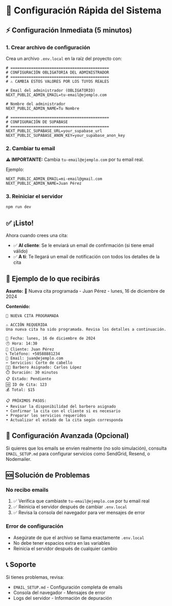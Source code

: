 # 🚀 Configuración Rápida del Sistema

## ⚡ Configuración Inmediata (5 minutos)

### 1. Crear archivo de configuración
Crea un archivo `.env.local` en la raíz del proyecto con:

```env
# ===========================================
# CONFIGURACIÓN OBLIGATORIA DEL ADMINISTRADOR
# ===========================================
# ⚠️ CAMBIA ESTOS VALORES POR LOS TUYOS REALES

# Email del administrador (OBLIGATORIO)
NEXT_PUBLIC_ADMIN_EMAIL=tu-email@ejemplo.com

# Nombre del administrador
NEXT_PUBLIC_ADMIN_NAME=Tu Nombre

# ===========================================
# CONFIGURACIÓN DE SUPABASE
# ===========================================
NEXT_PUBLIC_SUPABASE_URL=your_supabase_url
NEXT_PUBLIC_SUPABASE_ANON_KEY=your_supabase_anon_key
```

### 2. Cambiar tu email
**⚠️ IMPORTANTE:** Cambia `tu-email@ejemplo.com` por tu email real.

Ejemplo:
```env
NEXT_PUBLIC_ADMIN_EMAIL=mi-email@gmail.com
NEXT_PUBLIC_ADMIN_NAME=Juan Pérez
```

### 3. Reiniciar el servidor
```bash
npm run dev
```

## ✅ ¡Listo! 

Ahora cuando crees una cita:
- ✅ **Al cliente**: Se le enviará un email de confirmación (si tiene email válido)
- ✅ **A ti**: Te llegará un email de notificación con todos los detalles de la cita

## 📧 Ejemplo de lo que recibirás

**Asunto:** 📅 Nueva cita programada - Juan Pérez - lunes, 16 de diciembre de 2024

**Contenido:**
```
📅 NUEVA CITA PROGRAMADA

⚠️ ACCIÓN REQUERIDA
Una nueva cita ha sido programada. Revisa los detalles a continuación.

📅 Fecha: lunes, 16 de diciembre de 2024
🕐 Hora: 14:30
👤 Cliente: Juan Pérez
📞 Teléfono: +50588881234
📧 Email: juan@ejemplo.com
✂️ Servicios: Corte de cabello
👨‍💼 Barbero Asignado: Carlos López
⏱️ Duración: 30 minutos
📋 Estado: Pendiente
🆔 ID de Cita: 123
💰 Total: $15

📋 PRÓXIMOS PASOS:
• Revisar la disponibilidad del barbero asignado
• Confirmar la cita con el cliente si es necesario
• Preparar los servicios requeridos
• Actualizar el estado de la cita según corresponda
```

## 🔧 Configuración Avanzada (Opcional)

Si quieres que los emails se envíen realmente (no solo simulación), consulta `EMAIL_SETUP.md` para configurar servicios como SendGrid, Resend, o Nodemailer.

## 🆘 Solución de Problemas

### No recibo emails
1. ✅ Verifica que cambiaste `tu-email@ejemplo.com` por tu email real
2. ✅ Reinicia el servidor después de cambiar `.env.local`
3. ✅ Revisa la consola del navegador para ver mensajes de error

### Error de configuración
- Asegúrate de que el archivo se llama exactamente `.env.local`
- No debe tener espacios extra en las variables
- Reinicia el servidor después de cualquier cambio

## 📞 Soporte

Si tienes problemas, revisa:
- `EMAIL_SETUP.md` - Configuración completa de emails
- Consola del navegador - Mensajes de error
- Logs del servidor - Información de depuración
